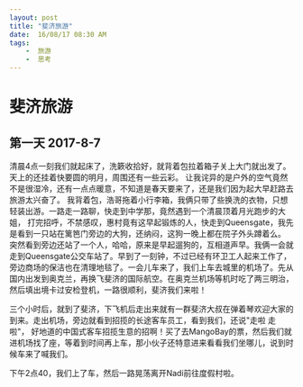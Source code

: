 ```yaml
---
layout: post
title: "斐济旅游"
date:  16/08/17 08:30 AM
tags: 
	-  旅游
	-  思考
---
```

# 斐济旅游
## 第一天 2017-8-7

清晨4点一刻我们就起床了，洗簌收拾好，就背着包拉着箱子关上大门就出发了。天上的还挂着快要圆的明月，周围还有一些云彩。
让我诧异的是户外的空气竟然不是很湿冷，还有一点点暖意，不知道是春天要来了，还是我们因为起大早赶路去旅游太兴奋了。
我背着包，浩哥拖着小行李箱，我俩只带了些换洗的衣物，只想轻装出游。一路走一路聊，快走到中学那，竟然遇到一个清晨顶着月光跑步的大姐，
打完招呼，不禁感叹，惠村竟有这早起锻炼的人，快走到Queensgate，我先是看到一只站在篱笆门旁边的大狗，还纳闷，这狗一晚上都在院子外头蹲着么。
突然看到旁边还站了一个人，哈哈，原来是早起遛狗的，互相道声早。我俩一会就走到Queensgate公交车站了。早到了一刻钟，不过已经有环卫工人起来工作了，
旁边商场的保洁也在清理地毯了。一会儿车来了，我们上车去城里的机场了。先从国内出发到奥克兰，再换飞斐济的国际航空。在奥克兰机场等机时吃了两三明治，
然后填出境卡过安检登机，一路很顺利，斐济我们来啦！

三个小时后，就到了斐济，下飞机后走出来就有一群斐济大叔在弹着琴欢迎大家的到来。走出机场，旁边就看到招揽的长途客车员工，看到我们，还说"走啦 走啦"，
好地道的中国式客车招揽生意的招啊！买了去MangoBay的票，然后我们就进机场找了座，等着到时间再上车，那小伙子还特意进来看看我们坐哪儿，说到时候车来了喊我们。

下午2点40，我们上了车，然后一路晃荡离开Nadi前往度假村啦。